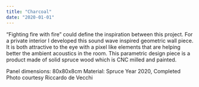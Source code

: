 ```yaml
---
title: "Charcoal"
date: "2020-01-01"
---
```


“Fighting fire with fire” could define the inspiration between this project. For a private interior I developed this sound wave inspired geometric wall piece. It is both attractive to the eye with a pixel like elements that are helping better the ambient acoustics in the room. This parametric design piece is a product made of solid spruce wood which is CNC milled and painted.

Panel dimensions: 80x80x8cm
Material: Spruce
Year 2020, Completed
Photo courtesy Riccardo de Vecchi
